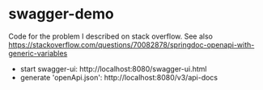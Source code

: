 # swagger-demo

Code for the problem I described on stack overflow. 
See also https://stackoverflow.com/questions/70082878/springdoc-openapi-with-generic-variables

* start swagger-ui: http://localhost:8080/swagger-ui.html
* generate 'openApi.json': http://localhost:8080/v3/api-docs
